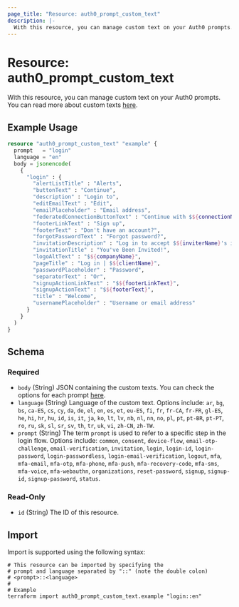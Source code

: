 ```yaml
---
page_title: "Resource: auth0_prompt_custom_text"
description: |-
  With this resource, you can manage custom text on your Auth0 prompts. You can read more about custom texts here https://auth0.com/docs/customize/universal-login-pages/customize-login-text-prompts.
---
```


# Resource: auth0_prompt_custom_text

With this resource, you can manage custom text on your Auth0 prompts. You can read more about custom texts [here](https://auth0.com/docs/customize/universal-login-pages/customize-login-text-prompts).

## Example Usage

```terraform
resource "auth0_prompt_custom_text" "example" {
  prompt   = "login"
  language = "en"
  body = jsonencode(
    {
      "login" : {
        "alertListTitle" : "Alerts",
        "buttonText" : "Continue",
        "description" : "Login to",
        "editEmailText" : "Edit",
        "emailPlaceholder" : "Email address",
        "federatedConnectionButtonText" : "Continue with $${connectionName}",
        "footerLinkText" : "Sign up",
        "footerText" : "Don't have an account?",
        "forgotPasswordText" : "Forgot password?",
        "invitationDescription" : "Log in to accept $${inviterName}'s invitation to join $${companyName} on $${clientName}.",
        "invitationTitle" : "You've Been Invited!",
        "logoAltText" : "$${companyName}",
        "pageTitle" : "Log in | $${clientName}",
        "passwordPlaceholder" : "Password",
        "separatorText" : "Or",
        "signupActionLinkText" : "$${footerLinkText}",
        "signupActionText" : "$${footerText}",
        "title" : "Welcome",
        "usernamePlaceholder" : "Username or email address"
      }
    }
  )
}
```

<!-- schema generated by tfplugindocs -->
## Schema

### Required

- `body` (String) JSON containing the custom texts. You can check the options for each prompt [here](https://auth0.com/docs/customize/universal-login-pages/customize-login-text-prompts#prompt-values).
- `language` (String) Language of the custom text. Options include: `ar`, `bg`, `bs`, `ca-ES`, `cs`, `cy`, `da`, `de`, `el`, `en`, `es`, `et`, `eu-ES`, `fi`, `fr`, `fr-CA`, `fr-FR`, `gl-ES`, `he`, `hi`, `hr`, `hu`, `id`, `is`, `it`, `ja`, `ko`, `lt`, `lv`, `nb`, `nl`, `nn`, `no`, `pl`, `pt`, `pt-BR`, `pt-PT`, `ro`, `ru`, `sk`, `sl`, `sr`, `sv`, `th`, `tr`, `uk`, `vi`, `zh-CN`, `zh-TW`.
- `prompt` (String) The term `prompt` is used to refer to a specific step in the login flow. Options include: `common`, `consent`, `device-flow`, `email-otp-challenge`, `email-verification`, `invitation`, `login`, `login-id`, `login-password`, `login-passwordless`, `login-email-verification`, `logout`, `mfa`, `mfa-email`, `mfa-otp`, `mfa-phone`, `mfa-push`, `mfa-recovery-code`, `mfa-sms`, `mfa-voice`, `mfa-webauthn`, `organizations`, `reset-password`, `signup`, `signup-id`, `signup-password`, `status`.

### Read-Only

- `id` (String) The ID of this resource.

## Import

Import is supported using the following syntax:

```shell
# This resource can be imported by specifying the
# prompt and language separated by "::" (note the double colon)
# <prompt>::<language>
#
# Example
terraform import auth0_prompt_custom_text.example "login::en"
```
